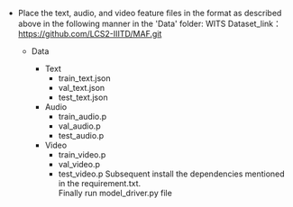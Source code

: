 - Place the text, audio, and video feature files in the format as described above in the following manner in the 'Data' folder:
WITS Dataset_link：https://github.com/LCS2-IIITD/MAF.git
  - Data

    - Text
      - train_text.json
      - val_text.json
      - test_text.json
    - Audio
      - train_audio.p
      - val_audio.p
      - test_audio.p
    - Video
      - train_video.p
      - val_video.p
      - test_video.p
    Subsequent install the dependencies mentioned in the requirement.txt. <br />
    Finally run model_driver.py file 

    

    
